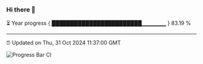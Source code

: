 ### Hi there 👋

⏳ Year progress { ████████████████████████▁▁▁▁▁▁ } 83.19 %

---

⏰ Updated on Thu, 31 Oct 2024 11:37:00 GMT

![Progress Bar CI](https://github.com/IshwaranRudhara/GIT-ACTION/workflows/Progress%20Bar%20CI/badge.svg)
